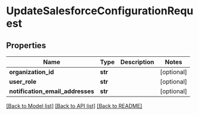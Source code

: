 # UpdateSalesforceConfigurationRequest

## Properties
Name | Type | Description | Notes
------------ | ------------- | ------------- | -------------
**organization_id** | **str** |  | [optional] 
**user_role** | **str** |  | [optional] 
**notification_email_addresses** | **str** |  | [optional] 

[[Back to Model list]](../README.md#documentation-for-models) [[Back to API list]](../README.md#documentation-for-api-endpoints) [[Back to README]](../README.md)

